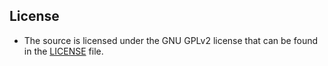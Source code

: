 ## License

- The source is licensed under the GNU GPLv2 license that can be found in the [LICENSE](LICENSE) file.
